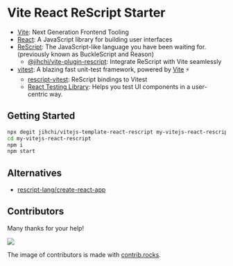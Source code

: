 # Vite React ReScript Starter

- [Vite](https://vitejs.dev): Next Generation Frontend Tooling
- [React](https://reactjs.org): A JavaScript library for building user interfaces
- [ReScript](https://rescript-lang.org): The JavaScript-like language you have been waiting for. (previously known as BuckleScript and Reason)
    - [@jihchi/vite-plugin-rescript](https://github.com/jihchi/vite-plugin-rescript): Integrate ReScript with Vite seamlessly
- [vitest](https://vitest.dev/): A blazing fast unit-test framework, powered by [Vite](https://vitejs.dev) ⚡️
    - [rescript-vitest](https://github.com/cometkim/rescript-vitest): ReScript bindings to Vitest
    - [React Testing Library](https://testing-library.com/docs/react-testing-library/intro/): Helps you test UI components in a user-centric way.

## Getting Started

```sh
npx degit jihchi/vitejs-template-react-rescript my-vitejs-react-rescript
cd my-vitejs-react-rescript
npm i
npm start
```

## Alternatives

- [rescript-lang/create-react-app](https://github.com/rescript-lang/create-rescript-app)

## Contributors

Many thanks for your help!

<a href="https://github.com/jihchi/vitejs-template-react-rescript/graphs/contributors">
  <img src="https://contrib.rocks/image?repo=jihchi/vitejs-template-react-rescript" />
</a>

The image of contributors is made with [contrib.rocks](https://contrib.rocks).

